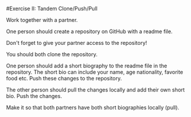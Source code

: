 #Exercise II: Tandem Clone/Push/Pull

Work together with a partner.

One person should create a repository on GitHub with a readme file.

Don't forget to give your partner access to the repository!

You should both clone the repository.

One person should add a short biography to the readme file in the repository. The short bio can include your name, age nationality, favorite food etc. Push these changes to the repository.

The other person should pull the changes locally and add their own short bio. Push the changes.

Make it so that both partners have both short biographies locally (pull).
